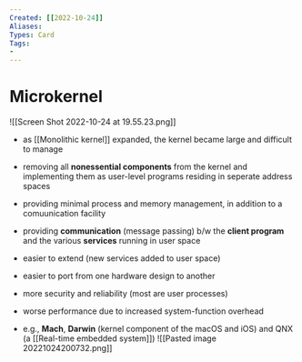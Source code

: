 ```yaml
---
Created: [[2022-10-24]]
Aliases: 
Types: Card
Tags: 
- 
---
```

# Microkernel
![[Screen Shot 2022-10-24 at 19.55.23.png]]
- as [[Monolithic kernel]] expanded, the kernel became large and difficult to manage
- removing all **nonessential components** from the kernel and implementing them as user-level programs residing in seperate address spaces

- providing minimal process and memory management, in addition to a comuunication facility
- providing **communication** (message passing) b/w the **client program** and the various **services** running in user space

- easier to extend (new services added to user space)
- easier to port from one hardware design to another
- more security and reliability (most are user processes)
- worse performance due to increased system-function overhead
- e.g., **Mach**, **Darwin** (kernel component of the macOS and iOS) and QNX (a [[Real-time embedded system]])
![[Pasted image 20221024200732.png]]
